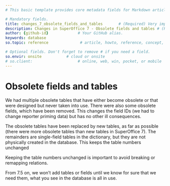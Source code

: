 ```yaml
---
# This basic template provides core metadata fields for Markdown articles on docs.superoffice.com.

# Mandatory fields.
title: changes_7_obsolete_fields_and_tables       # (Required) Very important for SEO. Intent in a unique string of 43-59 chars including spaces.
description: Changes in SuperOffice 7 - Obsolete fields and tables # (Required) Important for SEO. Recommended character length is 115-145 characters including spaces.
author: {github-id}             # Your GitHub alias.
keywords: database
so.topic: reference              # article, howto, reference, concept, guide

# Optional fields. Don't forget to remove # if you need a field.
so.envir: onsite           # cloud or onsite
# so.client:                    # online, web, win, pocket, or mobile
---
```


# Obsolete fields and tables

We had multiple obsolete tables that have either become obsolete or that were designed but never taken into use.
There were also some obsolete fields, which have been removed. This changes the field IDs (we had to change reporter priming data) but has no other ill consequences.

The obsolete tables have been replaced by new tables, as far as possible (there were more obsolete tables than new tables in SuperOffice 7). The remainders are single-field tables in the dictionary, but they are not physically created in the database. This keeps the table numbers unchanged

Keeping the table numbers unchanged is important to avoid breaking or remapping relations.

From 7.5 on, we won’t add tables or fields until we know for sure that we need them, what you see in the database is all in use.
